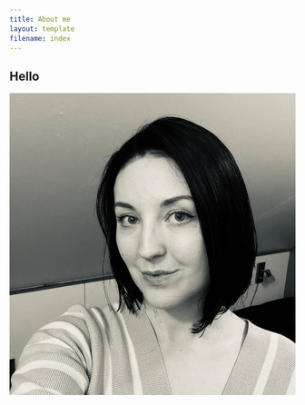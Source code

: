 ```yaml
---
title: About me
layout: template
filename: index
--- 
```


## Hello

![avatar](./miiaramo.png "Miia Rämö")
